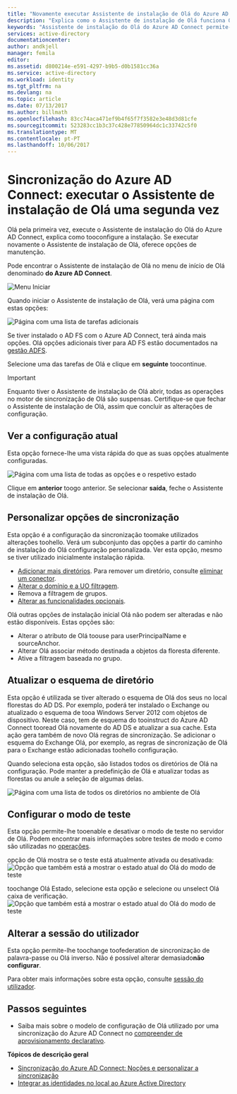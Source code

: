 ```yaml
---
title: "Novamente executar Assistente de instalação de Olá do Azure AD Connect | Microsoft Docs"
description: "Explica como o Assistente de instalação de Olá funciona Olá segunda vez que executá-la."
keywords: "Assistente de instalação do Olá do Azure AD Connect permite-lhe configurar Olá de definições de manutenção segunda vez que executá-la"
services: active-directory
documentationcenter: 
author: andkjell
manager: femila
editor: 
ms.assetid: d800214e-e591-4297-b9b5-d0b1581cc36a
ms.service: active-directory
ms.workload: identity
ms.tgt_pltfrm: na
ms.devlang: na
ms.topic: article
ms.date: 07/13/2017
ms.author: billmath
ms.openlocfilehash: 83cc74aca471ef9b4f65f7f3582e3e48d3d81cfe
ms.sourcegitcommit: 523283cc1b3c37c428e77850964dc1c33742c5f0
ms.translationtype: MT
ms.contentlocale: pt-PT
ms.lasthandoff: 10/06/2017
---
```

# <a name="azure-ad-connect-sync-running-hello-installation-wizard-a-second-time"></a>Sincronização do Azure AD Connect: executar o Assistente de instalação de Olá uma segunda vez
Olá pela primeira vez, execute o Assistente de instalação do Olá do Azure AD Connect, explica como tooconfigure a instalação. Se executar novamente o Assistente de instalação de Olá, oferece opções de manutenção.

Pode encontrar o Assistente de instalação de Olá no menu de início de Olá denominado **do Azure AD Connect**.

![Menu Iniciar](./media/active-directory-aadconnectsync-installation-wizard/startmenu.png)

Quando iniciar o Assistente de instalação de Olá, verá uma página com estas opções:

![Página com uma lista de tarefas adicionais](./media/active-directory-aadconnectsync-installation-wizard/additionaltasks.png)

Se tiver instalado o AD FS com o Azure AD Connect, terá ainda mais opções. Olá opções adicionais tiver para AD FS estão documentados na [gestão ADFS](active-directory-aadconnect-federation-management.md#manage-ad-fs).

Selecione uma das tarefas de Olá e clique em **seguinte** toocontinue.

> [!IMPORTANT]
> Enquanto tiver o Assistente de instalação de Olá abrir, todas as operações no motor de sincronização de Olá são suspensas. Certifique-se que fechar o Assistente de instalação de Olá, assim que concluir as alterações de configuração.
>
>

## <a name="view-current-configuration"></a>Ver a configuração atual
Esta opção fornece-lhe uma vista rápida do que as suas opções atualmente configuradas.

![Página com uma lista de todas as opções e o respetivo estado](./media/active-directory-aadconnectsync-installation-wizard/viewconfig.png)

Clique em **anterior** toogo anterior. Se selecionar **saída**, feche o Assistente de instalação de Olá.

## <a name="customize-synchronization-options"></a>Personalizar opções de sincronização
Esta opção é a configuração da sincronização toomake utilizados alterações toohello. Verá um subconjunto das opções a partir do caminho de instalação do Olá configuração personalizada. Ver esta opção, mesmo se tiver utilizado inicialmente instalação rápida.

* [Adicionar mais diretórios](active-directory-aadconnect-get-started-custom.md#connect-your-directories). Para remover um diretório, consulte [eliminar um conector](active-directory-aadconnectsync-service-manager-ui-connectors.md#delete).
* [Alterar o domínio e a UO filtragem](active-directory-aadconnect-get-started-custom.md#domain-and-ou-filtering).
* Remova a filtragem de grupos.
* [Alterar as funcionalidades opcionais](active-directory-aadconnect-get-started-custom.md#optional-features).

Olá outras opções de instalação inicial Olá não podem ser alteradas e não estão disponíveis. Estas opções são:

* Alterar o atributo de Olá toouse para userPrincipalName e sourceAnchor.
* Alterar Olá associar método destinada a objetos da floresta diferente.
* Ative a filtragem baseada no grupo.

## <a name="refresh-directory-schema"></a>Atualizar o esquema de diretório
Esta opção é utilizada se tiver alterado o esquema de Olá dos seus no local florestas do AD DS. Por exemplo, poderá ter instalado o Exchange ou atualizado o esquema de tooa Windows Server 2012 com objetos de dispositivo. Neste caso, tem de esquema do tooinstruct do Azure AD Connect tooread Olá novamente do AD DS e atualizar a sua cache. Esta ação gera também de novo Olá regras de sincronização. Se adicionar o esquema do Exchange Olá, por exemplo, as regras de sincronização de Olá para o Exchange estão adicionadas toohello configuração.

Quando seleciona esta opção, são listados todos os diretórios de Olá na configuração. Pode manter a predefinição de Olá e atualizar todas as florestas ou anule a seleção de algumas delas.

![Página com uma lista de todos os diretórios no ambiente de Olá](./media/active-directory-aadconnectsync-installation-wizard/refreshschema.png)

## <a name="configure-staging-mode"></a>Configurar o modo de teste
Esta opção permite-lhe tooenable e desativar o modo de teste no servidor de Olá. Podem encontrar mais informações sobre testes de modo e como são utilizadas no [operações](active-directory-aadconnectsync-operations.md#staging-mode).

opção de Olá mostra se o teste está atualmente ativada ou desativada:  
![Opção que também está a mostrar o estado atual do Olá do modo de teste](./media/active-directory-aadconnectsync-installation-wizard/stagingmodecurrentstate.png)

toochange Olá Estado, selecione esta opção e selecione ou unselect Olá caixa de verificação.  
![Opção que também está a mostrar o estado atual do Olá do modo de teste](./media/active-directory-aadconnectsync-installation-wizard/stagingmodeenable.png)

## <a name="change-user-sign-in"></a>Alterar a sessão do utilizador
Esta opção permite-lhe toochange toofederation de sincronização de palavra-passe ou Olá inverso. Não é possível alterar demasiado**não configurar**.

Para obter mais informações sobre esta opção, consulte [sessão do utilizador](active-directory-aadconnect-user-signin.md#changing-the-user-sign-in-method).

## <a name="next-steps"></a>Passos seguintes
* Saiba mais sobre o modelo de configuração de Olá utilizado por uma sincronização do Azure AD Connect no [compreender de aprovisionamento declarativo](active-directory-aadconnectsync-understanding-declarative-provisioning.md).

**Tópicos de descrição geral**

* [Sincronização do Azure AD Connect: Noções e personalizar a sincronização](active-directory-aadconnectsync-whatis.md)
* [Integrar as identidades no local ao Azure Active Directory](active-directory-aadconnect.md)

